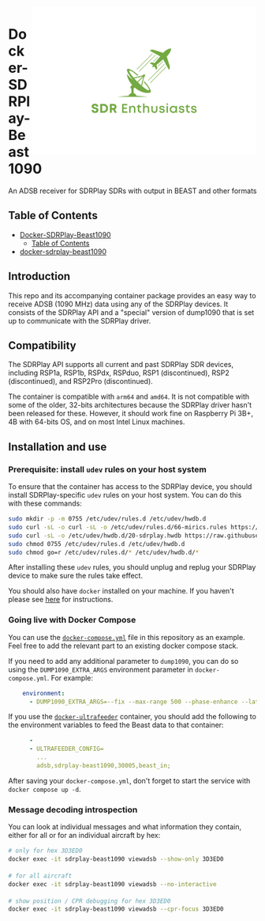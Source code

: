 <img align="right" src="https://raw.githubusercontent.com/sdr-enthusiasts/sdr-enthusiast-assets/main/SDR%20Enthusiasts.svg" height="300">

# Docker-SDRPlay-Beast1090

An ADSB receiver for SDRPlay SDRs with output in BEAST and other formats

## Table of Contents

- [Docker-SDRPlay-Beast1090](#docker-sdrplay-beast1090)
  - [Table of Contents](#table-of-contents)
- [docker-sdrplay-beast1090](#docker-sdrplay-beast1090-1)

## Introduction

This repo and its accompanying container package provides an easy way to receive ADSB (1090 MHz) data using any of the SDRPlay devices. It consists of the SDRPlay API and a "special" version of dump1090 that is set up to communicate with the SDRPlay driver.

## Compatibility

The SDRPlay API supports all current and past SDRPlay SDR devices, including RSP1a, RSP1b, RSPdx, RSPduo, RSP1 (discontinued), RSP2 (discontinued), and RSP2Pro (discontinued).

The container is compatible with `arm64` and `amd64`. It is not compatible with some of the older, 32-bits architectures because the SDRPlay driver hasn't been released for these. However, it should work fine on Raspberry Pi 3B+, 4B with 64-bits OS, and on most Intel Linux machines.

## Installation and use

### Prerequisite: install `udev` rules on your host system

To ensure that the container has access to the SDRPlay device, you should install SDRPlay-specific `udev` rules on your host system. You can do this with these commands:

```bash
sudo mkdir -p -m 0755 /etc/udev/rules.d /etc/udev/hwdb.d
sudo curl -sL -o curl -sL -o /etc/udev/rules.d/66-mirics.rules https://raw.githubusercontent.com/sdr-enthusiasts/install-libsdrplay/main/66-mirics.rules
sudo curl -sL -o /etc/udev/hwdb.d/20-sdrplay.hwdb https://raw.githubusercontent.com/sdr-enthusiasts/install-libsdrplay/main/20-sdrplay.hwdb
sudo chmod 0755 /etc/udev/rules.d /etc/udev/hwdb.d
sudo chmod go=r /etc/udev/rules.d/* /etc/udev/hwdb.d/*
```

After installing these `udev` rules, you should unplug and replug your SDRPlay device to make sure the rules take effect.

You should also have `docker` installed on your machine. If you haven't please see [here](https://github.com/sdr-enthusiasts/docker-install) for instructions.

### Going live with Docker Compose

You can use the [`docker-compose.yml`](https://github.com/sdr-enthusiasts/docker-sdrplay-beast1090/blob/main/docker-compose.yml) file in this repository as an example. Feel free to add the relevant part to an existing docker compose stack.

If you need to add any additional parameter to `dump1090`, you can do so using the `DUMP1090_EXTRA_ARGS` environment parameter in `docker-compose.yml`. For example:

```yaml
    environment:
      - DUMP1090_EXTRA_ARGS=--fix --max-range 500 --phase-enhance --lat ${FEEDER_LAT} --lon ${FEEDER_LONG} --adsbMode 1
```

If you use the [`docker-ultrafeeder`](https://github.com/sdr-enthusiasts/docker-adsb-ultrafeeder) container, you should add the following to the environment variables to feed the Beast data to that container:

```yaml
      - 
      - ULTRAFEEDER_CONFIG=
        ...
        adsb,sdrplay-beast1090,30005,beast_in;
```

After saving your `docker-compose.yml`, don't forget to start the service with `docker compose up -d`.

### Message decoding introspection

You can look at individual messages and what information they contain, either for all or for an individual aircraft by hex:

```bash
# only for hex 3D3ED0
docker exec -it sdrplay-beast1090 viewadsb --show-only 3D3ED0

# for all aircraft
docker exec -it sdrplay-beast1090 viewadsb --no-interactive

# show position / CPR debugging for hex 3D3ED0
docker exec -it sdrplay-beast1090 viewadsb --cpr-focus 3D3ED0
```
